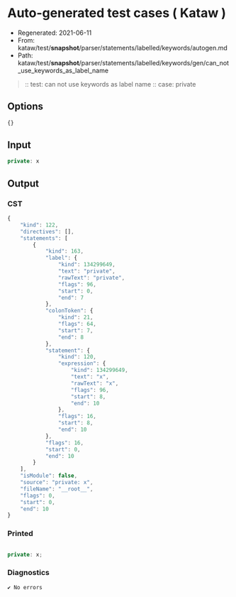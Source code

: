 # Auto-generated test cases ( Kataw )
- Regenerated: 2021-06-11
- From: kataw/test/__snapshot__/parser/statements/labelled/keywords/autogen.md
- Path: kataw/test/__snapshot__/parser/statements/labelled/keywords/gen/can_not_use_keywords_as_label_name
> :: test: can not use keywords as label name
> :: case: private
## Options

`````js
{}
`````
## Input

`````js
private: x
`````
## Output

### CST

```javascript
{
    "kind": 122,
    "directives": [],
    "statements": [
        {
            "kind": 163,
            "label": {
                "kind": 134299649,
                "text": "private",
                "rawText": "private",
                "flags": 96,
                "start": 0,
                "end": 7
            },
            "colonToken": {
                "kind": 21,
                "flags": 64,
                "start": 7,
                "end": 8
            },
            "statement": {
                "kind": 120,
                "expression": {
                    "kind": 134299649,
                    "text": "x",
                    "rawText": "x",
                    "flags": 96,
                    "start": 8,
                    "end": 10
                },
                "flags": 16,
                "start": 8,
                "end": 10
            },
            "flags": 16,
            "start": 0,
            "end": 10
        }
    ],
    "isModule": false,
    "source": "private: x",
    "fileName": "__root__",
    "flags": 0,
    "start": 0,
    "end": 10
}
```

### Printed

```javascript

private: x;
```

### Diagnostics

```javascript
✔ No errors
```


